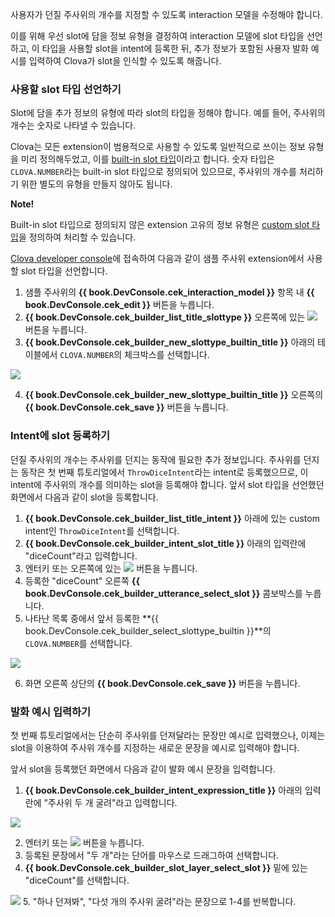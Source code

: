 사용자가 던질 주사위의 개수를 지정할 수 있도록 interaction 모델을 수정해야 합니다.

이를 위해 우선 slot에 담을 정보 유형을 결정하여 interaction 모델에 slot 타입을 선언하고, 이 타입을 사용할 slot을 intent에 등록한 뒤, 추가 정보가 포함된 사용자 발화 예시를 입력하여 Clova가 slot을 인식할 수 있도록 해줍니다.

### 사용할 slot 타입 선언하기
Slot에 담을 추가 정보의 유형에 따라 slot의 타입을 정해야 합니다. 예를 들어, 주사위의 개수는 숫자로 나타낼 수 있습니다.

Clova는 모든 extension이 범용적으로 사용할 수 있도록 일반적으로 쓰이는 정보 유형을 미리 정의해두었고, 이를 [built-in slot 타입](/Design/Design_Guideline_For_Extension.md#BuiltinSlotType)이라고 합니다. 숫자 타입은 `CLOVA.NUMBER`라는 built-in slot 타입으로 정의되어 있으므로, 주사위의 개수를 처리하기 위한 별도의 유형을 만들지 않아도 됩니다.

<div class="note">
  <p><strong>Note!</strong></p>
  <p>Built-in slot 타입으로 정의되지 않은 extension 고유의 정보 유형은 <a href="/Design/Design_Guideline_For_Extension.md#CustomSlotType">custom slot 타입</a>을 정의하여 처리할 수 있습니다.</p>
</div>

<a href="https://developers.naver.com/console/clova/cek/#/list" target="_blank">Clova developer console</a>에 접속하여 다음과 같이 샘플 주사위 extension에서 사용할 slot 타입을 선언합니다.

1. 샘플 주사위의 **{{ book.DevConsole.cek_interaction_model }}** 항목 내 **{{ book.DevConsole.cek_edit }}** 버튼을 누릅니다.
2. **{{ book.DevConsole.cek_builder_list_title_slottype }}** 오른쪽에 있는 <img class="inlineImage" src="/CEK/Resources/Images/DevConsole_Plus_Button.png" /> 버튼을 누릅니다.
3. **{{ book.DevConsole.cek_builder_new_slottype_builtin_title }}** 아래의 테이블에서 `CLOVA.NUMBER`의 체크박스를 선택합니다.

  <img src="/CEK/Resources/Images/CEK_Tutorial_Builtin_Type_Slots_Register_Slot_Type.png" style="max-width:800px;"/>

4. **{{ book.DevConsole.cek_builder_new_slottype_builtin_title }}** 오른쪽의 **{{ book.DevConsole.cek_save }}** 버튼을 누릅니다.

### Intent에 slot 등록하기
던질 주사위의 개수는 주사위를 던지는 동작에 필요한 추가 정보입니다. 주사위를 던지는 동작은 첫 번째 튜토리얼에서 `ThrowDiceIntent`라는 intent로 등록했으므로, 이 intent에 주사위의 개수를 의미하는 slot을 등록해야 합니다.
앞서 slot 타입을 선언했던 화면에서 다음과 같이 slot을 등록합니다.

1. **{{ book.DevConsole.cek_builder_list_title_intent }}** 아래에 있는 custom intent인 `ThrowDiceIntent`를 선택합니다.
2. **{{ book.DevConsole.cek_builder_intent_slot_title }}** 아래의 입력란에 "diceCount"라고 입력합니다.
3. 엔터키 또는 오른쪽에 있는 <img class="inlineImage" src="/CEK/Resources/Images/DevConsole_Plus_Button.png" /> 버튼을 누릅니다.
4. 등록한 "diceCount" 오른쪽 **{{ book.DevConsole.cek_builder_utterance_select_slot }}** 콤보박스를 누릅니다.
5. 나타난 목록 중에서 앞서 등록한 **{{ book.DevConsole.cek_builder_select_slottype_builtin }}**의 `CLOVA.NUMBER`를 선택합니다.

  <img src="/CEK/Resources/Images/CEK_Tutorial_Builtin_Type_Slots_Add_Slot.png" style="max-width:800px;"/>

6. 화면 오른쪽 상단의 **{{ book.DevConsole.cek_save }}** 버튼을 누릅니다.

### 발화 예시 입력하기
첫 번째 튜토리얼에서는 단순히 주사위를 던져달라는 문장만 예시로 입력했으나, 이제는 slot을 이용하여 주사위 개수를 지정하는 새로운 문장을 예시로 입력해야 합니다.

앞서 slot을 등록했던 화면에서 다음과 같이 발화 예시 문장을 입력합니다.

1. **{{ book.DevConsole.cek_builder_intent_expression_title }}** 아래의 입력란에 "주사위 두 개 굴려"라고 입력합니다.

  <img src="/CEK/Resources/Images/CEK_Tutorial_Builtin_Type_Slots_Sample_Utterance.png" style="max-width:800px;"/>

2. 엔터키 또는 <img class="inlineImage" src="/CEK/Resources/Images/DevConsole_Plus_Button.png" /> 버튼을 누릅니다.
3. 등록된 문장에서 "두 개"라는 단어를 마우스로 드래그하여 선택합니다.
4. **{{ book.DevConsole.cek_builder_slot_layer_select_slot }}** 밑에 있는 "diceCount"를 선택합니다.

  <img src="/CEK/Resources/Images/CEK_Tutorial_Builtin_Type_Slots_Set_Slot.png" style="max-width:800px;"/>
5. "하나 던져봐", "다섯 개의 주사위 굴려"라는 문장으로 1-4를 반복합니다.
